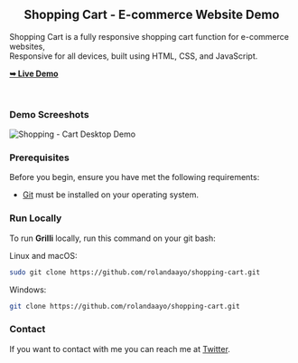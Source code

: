 <h2 align="center">Shopping Cart - E-commerce Website Demo</h2>

 Shopping Cart is a fully responsive shopping cart function for e-commerce websites, <br />Responsive for all devices, built using HTML, CSS, and JavaScript.

  <a href="https://rolandaayo.github.io/shopping-cart/"><strong>➥ Live Demo</strong></a>

</div>

<br />

### Demo Screeshots

![Shopping - Cart Desktop Demo](./readme-images/desktop.png "Desktop Demo")

### Prerequisites

Before you begin, ensure you have met the following requirements:

* [Git](https://git-scm.com/downloads "Download Git") must be installed on your operating system.

### Run Locally

To run **Grilli** locally, run this command on your git bash:

Linux and macOS:

```bash
sudo git clone https://github.com/rolandaayo/shopping-cart.git
```

Windows:

```bash
git clone https://github.com/rolandaayo/shopping-cart.git
```

### Contact

If you want to contact with me you can reach me at [Twitter](https://www.twitter.com/rolandaayo).

